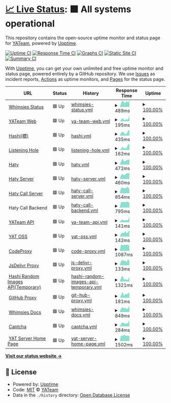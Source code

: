 # [📈 Live Status](https://status.yatserver.com): <!--live status--> **🟩 All systems operational**

This repository contains the open-source uptime monitor and status page for [YATeam](https://www.yateam.cc), powered by [Upptime](https://github.com/upptime/upptime).

[![Uptime CI](https://github.com/YAT-Publish/status/workflows/Uptime%20CI/badge.svg)](https://github.com/YAT-Publish/status/actions?query=workflow%3A%22Uptime+CI%22)
[![Response Time CI](https://github.com/YAT-Publish/status/workflows/Response%20Time%20CI/badge.svg)](https://github.com/YAT-Publish/status/actions?query=workflow%3A%22Response+Time+CI%22)
[![Graphs CI](https://github.com/YAT-Publish/status/workflows/Graphs%20CI/badge.svg)](https://github.com/YAT-Publish/status/actions?query=workflow%3A%22Graphs+CI%22)
[![Static Site CI](https://github.com/YAT-Publish/status/workflows/Static%20Site%20CI/badge.svg)](https://github.com/YAT-Publish/status/actions?query=workflow%3A%22Static+Site+CI%22)
[![Summary CI](https://github.com/YAT-Publish/status/workflows/Summary%20CI/badge.svg)](https://github.com/YAT-Publish/status/actions?query=workflow%3A%22Summary+CI%22)

With [Upptime](https://upptime.js.org), you can get your own unlimited and free uptime monitor and status page, powered entirely by a GitHub repository. We use [Issues](https://github.com/YAT-Publish/status/issues) as incident reports, [Actions](https://github.com/YAT-Publish/status/actions) as uptime monitors, and [Pages](https://status.yatserver.com) for the status page.

<!--start: status pages-->
<!-- This summary is generated by Upptime (https://github.com/upptime/upptime) -->
<!-- Do not edit this manually, your changes will be overwritten -->
<!-- prettier-ignore -->
| URL | Status | History | Response Time | Uptime |
| --- | ------ | ------- | ------------- | ------ |
| <img alt="" src="https://docs.whimsies.org/customize/favicon/main-favicon.png" height="13"> [Whimsies Status](https://status.whimsies.org) | 🟩 Up | [whimsies-status.yml](https://github.com/YAT-Publish/status/commits/HEAD/history/whimsies-status.yml) | <details><summary><img alt="Response time graph" src="./graphs/whimsies-status/response-time-week.png" height="20"> 489ms</summary><br><a href="https://status.yatserver.com/history/whimsies-status"><img alt="Response time 493" src="https://img.shields.io/endpoint?url=https%3A%2F%2Fraw.githubusercontent.com%2FYAT-Publish%2Fstatus%2FHEAD%2Fapi%2Fwhimsies-status%2Fresponse-time.json"></a><br><a href="https://status.yatserver.com/history/whimsies-status"><img alt="24-hour response time 435" src="https://img.shields.io/endpoint?url=https%3A%2F%2Fraw.githubusercontent.com%2FYAT-Publish%2Fstatus%2FHEAD%2Fapi%2Fwhimsies-status%2Fresponse-time-day.json"></a><br><a href="https://status.yatserver.com/history/whimsies-status"><img alt="7-day response time 489" src="https://img.shields.io/endpoint?url=https%3A%2F%2Fraw.githubusercontent.com%2FYAT-Publish%2Fstatus%2FHEAD%2Fapi%2Fwhimsies-status%2Fresponse-time-week.json"></a><br><a href="https://status.yatserver.com/history/whimsies-status"><img alt="30-day response time 456" src="https://img.shields.io/endpoint?url=https%3A%2F%2Fraw.githubusercontent.com%2FYAT-Publish%2Fstatus%2FHEAD%2Fapi%2Fwhimsies-status%2Fresponse-time-month.json"></a><br><a href="https://status.yatserver.com/history/whimsies-status"><img alt="1-year response time 493" src="https://img.shields.io/endpoint?url=https%3A%2F%2Fraw.githubusercontent.com%2FYAT-Publish%2Fstatus%2FHEAD%2Fapi%2Fwhimsies-status%2Fresponse-time-year.json"></a></details> | <details><summary><a href="https://status.yatserver.com/history/whimsies-status">100.00%</a></summary><a href="https://status.yatserver.com/history/whimsies-status"><img alt="All-time uptime 92.99%" src="https://img.shields.io/endpoint?url=https%3A%2F%2Fraw.githubusercontent.com%2FYAT-Publish%2Fstatus%2FHEAD%2Fapi%2Fwhimsies-status%2Fuptime.json"></a><br><a href="https://status.yatserver.com/history/whimsies-status"><img alt="24-hour uptime 100.00%" src="https://img.shields.io/endpoint?url=https%3A%2F%2Fraw.githubusercontent.com%2FYAT-Publish%2Fstatus%2FHEAD%2Fapi%2Fwhimsies-status%2Fuptime-day.json"></a><br><a href="https://status.yatserver.com/history/whimsies-status"><img alt="7-day uptime 100.00%" src="https://img.shields.io/endpoint?url=https%3A%2F%2Fraw.githubusercontent.com%2FYAT-Publish%2Fstatus%2FHEAD%2Fapi%2Fwhimsies-status%2Fuptime-week.json"></a><br><a href="https://status.yatserver.com/history/whimsies-status"><img alt="30-day uptime 100.00%" src="https://img.shields.io/endpoint?url=https%3A%2F%2Fraw.githubusercontent.com%2FYAT-Publish%2Fstatus%2FHEAD%2Fapi%2Fwhimsies-status%2Fuptime-month.json"></a><br><a href="https://status.yatserver.com/history/whimsies-status"><img alt="1-year uptime 92.99%" src="https://img.shields.io/endpoint?url=https%3A%2F%2Fraw.githubusercontent.com%2FYAT-Publish%2Fstatus%2FHEAD%2Fapi%2Fwhimsies-status%2Fuptime-year.json"></a></details>
| <img alt="" src="https://img.yateam.cc/img/2023/10/16/favicon7005329596a0b1b1.png" height="13"> [YATeam Web](https://www.yateam.cc) | 🟩 Up | [ya-team-web.yml](https://github.com/YAT-Publish/status/commits/HEAD/history/ya-team-web.yml) | <details><summary><img alt="Response time graph" src="./graphs/ya-team-web/response-time-week.png" height="20"> 195ms</summary><br><a href="https://status.yatserver.com/history/ya-team-web"><img alt="Response time 5045" src="https://img.shields.io/endpoint?url=https%3A%2F%2Fraw.githubusercontent.com%2FYAT-Publish%2Fstatus%2FHEAD%2Fapi%2Fya-team-web%2Fresponse-time.json"></a><br><a href="https://status.yatserver.com/history/ya-team-web"><img alt="24-hour response time 131" src="https://img.shields.io/endpoint?url=https%3A%2F%2Fraw.githubusercontent.com%2FYAT-Publish%2Fstatus%2FHEAD%2Fapi%2Fya-team-web%2Fresponse-time-day.json"></a><br><a href="https://status.yatserver.com/history/ya-team-web"><img alt="7-day response time 195" src="https://img.shields.io/endpoint?url=https%3A%2F%2Fraw.githubusercontent.com%2FYAT-Publish%2Fstatus%2FHEAD%2Fapi%2Fya-team-web%2Fresponse-time-week.json"></a><br><a href="https://status.yatserver.com/history/ya-team-web"><img alt="30-day response time 197" src="https://img.shields.io/endpoint?url=https%3A%2F%2Fraw.githubusercontent.com%2FYAT-Publish%2Fstatus%2FHEAD%2Fapi%2Fya-team-web%2Fresponse-time-month.json"></a><br><a href="https://status.yatserver.com/history/ya-team-web"><img alt="1-year response time 5034" src="https://img.shields.io/endpoint?url=https%3A%2F%2Fraw.githubusercontent.com%2FYAT-Publish%2Fstatus%2FHEAD%2Fapi%2Fya-team-web%2Fresponse-time-year.json"></a></details> | <details><summary><a href="https://status.yatserver.com/history/ya-team-web">100.00%</a></summary><a href="https://status.yatserver.com/history/ya-team-web"><img alt="All-time uptime 97.65%" src="https://img.shields.io/endpoint?url=https%3A%2F%2Fraw.githubusercontent.com%2FYAT-Publish%2Fstatus%2FHEAD%2Fapi%2Fya-team-web%2Fuptime.json"></a><br><a href="https://status.yatserver.com/history/ya-team-web"><img alt="24-hour uptime 100.00%" src="https://img.shields.io/endpoint?url=https%3A%2F%2Fraw.githubusercontent.com%2FYAT-Publish%2Fstatus%2FHEAD%2Fapi%2Fya-team-web%2Fuptime-day.json"></a><br><a href="https://status.yatserver.com/history/ya-team-web"><img alt="7-day uptime 100.00%" src="https://img.shields.io/endpoint?url=https%3A%2F%2Fraw.githubusercontent.com%2FYAT-Publish%2Fstatus%2FHEAD%2Fapi%2Fya-team-web%2Fuptime-week.json"></a><br><a href="https://status.yatserver.com/history/ya-team-web"><img alt="30-day uptime 100.00%" src="https://img.shields.io/endpoint?url=https%3A%2F%2Fraw.githubusercontent.com%2FYAT-Publish%2Fstatus%2FHEAD%2Fapi%2Fya-team-web%2Fuptime-month.json"></a><br><a href="https://status.yatserver.com/history/ya-team-web"><img alt="1-year uptime 99.47%" src="https://img.shields.io/endpoint?url=https%3A%2F%2Fraw.githubusercontent.com%2FYAT-Publish%2Fstatus%2FHEAD%2Fapi%2Fya-team-web%2Fuptime-year.json"></a></details>
| <img alt="" src="https://img.yateam.cc/img/2023/10/11/hashid59ff7816f045287ad29011a2a630e77.png" height="13"> [Hashi(橋)](https://hi.hashi.icu) | 🟩 Up | [hashi.yml](https://github.com/YAT-Publish/status/commits/HEAD/history/hashi.yml) | <details><summary><img alt="Response time graph" src="./graphs/hashi/response-time-week.png" height="20"> 435ms</summary><br><a href="https://status.yatserver.com/history/hashi"><img alt="Response time 341" src="https://img.shields.io/endpoint?url=https%3A%2F%2Fraw.githubusercontent.com%2FYAT-Publish%2Fstatus%2FHEAD%2Fapi%2Fhashi%2Fresponse-time.json"></a><br><a href="https://status.yatserver.com/history/hashi"><img alt="24-hour response time 449" src="https://img.shields.io/endpoint?url=https%3A%2F%2Fraw.githubusercontent.com%2FYAT-Publish%2Fstatus%2FHEAD%2Fapi%2Fhashi%2Fresponse-time-day.json"></a><br><a href="https://status.yatserver.com/history/hashi"><img alt="7-day response time 435" src="https://img.shields.io/endpoint?url=https%3A%2F%2Fraw.githubusercontent.com%2FYAT-Publish%2Fstatus%2FHEAD%2Fapi%2Fhashi%2Fresponse-time-week.json"></a><br><a href="https://status.yatserver.com/history/hashi"><img alt="30-day response time 347" src="https://img.shields.io/endpoint?url=https%3A%2F%2Fraw.githubusercontent.com%2FYAT-Publish%2Fstatus%2FHEAD%2Fapi%2Fhashi%2Fresponse-time-month.json"></a><br><a href="https://status.yatserver.com/history/hashi"><img alt="1-year response time 366" src="https://img.shields.io/endpoint?url=https%3A%2F%2Fraw.githubusercontent.com%2FYAT-Publish%2Fstatus%2FHEAD%2Fapi%2Fhashi%2Fresponse-time-year.json"></a></details> | <details><summary><a href="https://status.yatserver.com/history/hashi">100.00%</a></summary><a href="https://status.yatserver.com/history/hashi"><img alt="All-time uptime 99.54%" src="https://img.shields.io/endpoint?url=https%3A%2F%2Fraw.githubusercontent.com%2FYAT-Publish%2Fstatus%2FHEAD%2Fapi%2Fhashi%2Fuptime.json"></a><br><a href="https://status.yatserver.com/history/hashi"><img alt="24-hour uptime 100.00%" src="https://img.shields.io/endpoint?url=https%3A%2F%2Fraw.githubusercontent.com%2FYAT-Publish%2Fstatus%2FHEAD%2Fapi%2Fhashi%2Fuptime-day.json"></a><br><a href="https://status.yatserver.com/history/hashi"><img alt="7-day uptime 100.00%" src="https://img.shields.io/endpoint?url=https%3A%2F%2Fraw.githubusercontent.com%2FYAT-Publish%2Fstatus%2FHEAD%2Fapi%2Fhashi%2Fuptime-week.json"></a><br><a href="https://status.yatserver.com/history/hashi"><img alt="30-day uptime 100.00%" src="https://img.shields.io/endpoint?url=https%3A%2F%2Fraw.githubusercontent.com%2FYAT-Publish%2Fstatus%2FHEAD%2Fapi%2Fhashi%2Fuptime-month.json"></a><br><a href="https://status.yatserver.com/history/hashi"><img alt="1-year uptime 99.91%" src="https://img.shields.io/endpoint?url=https%3A%2F%2Fraw.githubusercontent.com%2FYAT-Publish%2Fstatus%2FHEAD%2Fapi%2Fhashi%2Fuptime-year.json"></a></details>
| <img alt="" src="https://img.yateam.cc/img/2023/10/11/hashid59ff7816f045287ad29011a2a630e77.png" height="13"> [Listening Hole](https://hole.hashi.icu) | 🟩 Up | [listening-hole.yml](https://github.com/YAT-Publish/status/commits/HEAD/history/listening-hole.yml) | <details><summary><img alt="Response time graph" src="./graphs/listening-hole/response-time-week.png" height="20"> 162ms</summary><br><a href="https://status.yatserver.com/history/listening-hole"><img alt="Response time 275" src="https://img.shields.io/endpoint?url=https%3A%2F%2Fraw.githubusercontent.com%2FYAT-Publish%2Fstatus%2FHEAD%2Fapi%2Flistening-hole%2Fresponse-time.json"></a><br><a href="https://status.yatserver.com/history/listening-hole"><img alt="24-hour response time 91" src="https://img.shields.io/endpoint?url=https%3A%2F%2Fraw.githubusercontent.com%2FYAT-Publish%2Fstatus%2FHEAD%2Fapi%2Flistening-hole%2Fresponse-time-day.json"></a><br><a href="https://status.yatserver.com/history/listening-hole"><img alt="7-day response time 162" src="https://img.shields.io/endpoint?url=https%3A%2F%2Fraw.githubusercontent.com%2FYAT-Publish%2Fstatus%2FHEAD%2Fapi%2Flistening-hole%2Fresponse-time-week.json"></a><br><a href="https://status.yatserver.com/history/listening-hole"><img alt="30-day response time 188" src="https://img.shields.io/endpoint?url=https%3A%2F%2Fraw.githubusercontent.com%2FYAT-Publish%2Fstatus%2FHEAD%2Fapi%2Flistening-hole%2Fresponse-time-month.json"></a><br><a href="https://status.yatserver.com/history/listening-hole"><img alt="1-year response time 292" src="https://img.shields.io/endpoint?url=https%3A%2F%2Fraw.githubusercontent.com%2FYAT-Publish%2Fstatus%2FHEAD%2Fapi%2Flistening-hole%2Fresponse-time-year.json"></a></details> | <details><summary><a href="https://status.yatserver.com/history/listening-hole">100.00%</a></summary><a href="https://status.yatserver.com/history/listening-hole"><img alt="All-time uptime 96.64%" src="https://img.shields.io/endpoint?url=https%3A%2F%2Fraw.githubusercontent.com%2FYAT-Publish%2Fstatus%2FHEAD%2Fapi%2Flistening-hole%2Fuptime.json"></a><br><a href="https://status.yatserver.com/history/listening-hole"><img alt="24-hour uptime 100.00%" src="https://img.shields.io/endpoint?url=https%3A%2F%2Fraw.githubusercontent.com%2FYAT-Publish%2Fstatus%2FHEAD%2Fapi%2Flistening-hole%2Fuptime-day.json"></a><br><a href="https://status.yatserver.com/history/listening-hole"><img alt="7-day uptime 100.00%" src="https://img.shields.io/endpoint?url=https%3A%2F%2Fraw.githubusercontent.com%2FYAT-Publish%2Fstatus%2FHEAD%2Fapi%2Flistening-hole%2Fuptime-week.json"></a><br><a href="https://status.yatserver.com/history/listening-hole"><img alt="30-day uptime 100.00%" src="https://img.shields.io/endpoint?url=https%3A%2F%2Fraw.githubusercontent.com%2FYAT-Publish%2Fstatus%2FHEAD%2Fapi%2Flistening-hole%2Fuptime-month.json"></a><br><a href="https://status.yatserver.com/history/listening-hole"><img alt="1-year uptime 97.64%" src="https://img.shields.io/endpoint?url=https%3A%2F%2Fraw.githubusercontent.com%2FYAT-Publish%2Fstatus%2FHEAD%2Fapi%2Flistening-hole%2Fuptime-year.json"></a></details>
| <img alt="" src="https://img.yateam.cc/img/2023/10/11/hashid59ff7816f045287ad29011a2a630e77.png" height="13"> [Haty](https://chat.hashi.sbs) | 🟩 Up | [haty.yml](https://github.com/YAT-Publish/status/commits/HEAD/history/haty.yml) | <details><summary><img alt="Response time graph" src="./graphs/haty/response-time-week.png" height="20"> 472ms</summary><br><a href="https://status.yatserver.com/history/haty"><img alt="Response time 763" src="https://img.shields.io/endpoint?url=https%3A%2F%2Fraw.githubusercontent.com%2FYAT-Publish%2Fstatus%2FHEAD%2Fapi%2Fhaty%2Fresponse-time.json"></a><br><a href="https://status.yatserver.com/history/haty"><img alt="24-hour response time 362" src="https://img.shields.io/endpoint?url=https%3A%2F%2Fraw.githubusercontent.com%2FYAT-Publish%2Fstatus%2FHEAD%2Fapi%2Fhaty%2Fresponse-time-day.json"></a><br><a href="https://status.yatserver.com/history/haty"><img alt="7-day response time 472" src="https://img.shields.io/endpoint?url=https%3A%2F%2Fraw.githubusercontent.com%2FYAT-Publish%2Fstatus%2FHEAD%2Fapi%2Fhaty%2Fresponse-time-week.json"></a><br><a href="https://status.yatserver.com/history/haty"><img alt="30-day response time 502" src="https://img.shields.io/endpoint?url=https%3A%2F%2Fraw.githubusercontent.com%2FYAT-Publish%2Fstatus%2FHEAD%2Fapi%2Fhaty%2Fresponse-time-month.json"></a><br><a href="https://status.yatserver.com/history/haty"><img alt="1-year response time 760" src="https://img.shields.io/endpoint?url=https%3A%2F%2Fraw.githubusercontent.com%2FYAT-Publish%2Fstatus%2FHEAD%2Fapi%2Fhaty%2Fresponse-time-year.json"></a></details> | <details><summary><a href="https://status.yatserver.com/history/haty">100.00%</a></summary><a href="https://status.yatserver.com/history/haty"><img alt="All-time uptime 96.57%" src="https://img.shields.io/endpoint?url=https%3A%2F%2Fraw.githubusercontent.com%2FYAT-Publish%2Fstatus%2FHEAD%2Fapi%2Fhaty%2Fuptime.json"></a><br><a href="https://status.yatserver.com/history/haty"><img alt="24-hour uptime 100.00%" src="https://img.shields.io/endpoint?url=https%3A%2F%2Fraw.githubusercontent.com%2FYAT-Publish%2Fstatus%2FHEAD%2Fapi%2Fhaty%2Fuptime-day.json"></a><br><a href="https://status.yatserver.com/history/haty"><img alt="7-day uptime 100.00%" src="https://img.shields.io/endpoint?url=https%3A%2F%2Fraw.githubusercontent.com%2FYAT-Publish%2Fstatus%2FHEAD%2Fapi%2Fhaty%2Fuptime-week.json"></a><br><a href="https://status.yatserver.com/history/haty"><img alt="30-day uptime 100.00%" src="https://img.shields.io/endpoint?url=https%3A%2F%2Fraw.githubusercontent.com%2FYAT-Publish%2Fstatus%2FHEAD%2Fapi%2Fhaty%2Fuptime-month.json"></a><br><a href="https://status.yatserver.com/history/haty"><img alt="1-year uptime 98.52%" src="https://img.shields.io/endpoint?url=https%3A%2F%2Fraw.githubusercontent.com%2FYAT-Publish%2Fstatus%2FHEAD%2Fapi%2Fhaty%2Fuptime-year.json"></a></details>
| <img alt="" src="https://img.yateam.cc/img/2023/10/11/hashid59ff7816f045287ad29011a2a630e77.png" height="13"> [Haty Server](https://hashi.sbs/_matrix/consent) | 🟩 Up | [haty-server.yml](https://github.com/YAT-Publish/status/commits/HEAD/history/haty-server.yml) | <details><summary><img alt="Response time graph" src="./graphs/haty-server/response-time-week.png" height="20"> 460ms</summary><br><a href="https://status.yatserver.com/history/haty-server"><img alt="Response time 1127" src="https://img.shields.io/endpoint?url=https%3A%2F%2Fraw.githubusercontent.com%2FYAT-Publish%2Fstatus%2FHEAD%2Fapi%2Fhaty-server%2Fresponse-time.json"></a><br><a href="https://status.yatserver.com/history/haty-server"><img alt="24-hour response time 384" src="https://img.shields.io/endpoint?url=https%3A%2F%2Fraw.githubusercontent.com%2FYAT-Publish%2Fstatus%2FHEAD%2Fapi%2Fhaty-server%2Fresponse-time-day.json"></a><br><a href="https://status.yatserver.com/history/haty-server"><img alt="7-day response time 460" src="https://img.shields.io/endpoint?url=https%3A%2F%2Fraw.githubusercontent.com%2FYAT-Publish%2Fstatus%2FHEAD%2Fapi%2Fhaty-server%2Fresponse-time-week.json"></a><br><a href="https://status.yatserver.com/history/haty-server"><img alt="30-day response time 502" src="https://img.shields.io/endpoint?url=https%3A%2F%2Fraw.githubusercontent.com%2FYAT-Publish%2Fstatus%2FHEAD%2Fapi%2Fhaty-server%2Fresponse-time-month.json"></a><br><a href="https://status.yatserver.com/history/haty-server"><img alt="1-year response time 1285" src="https://img.shields.io/endpoint?url=https%3A%2F%2Fraw.githubusercontent.com%2FYAT-Publish%2Fstatus%2FHEAD%2Fapi%2Fhaty-server%2Fresponse-time-year.json"></a></details> | <details><summary><a href="https://status.yatserver.com/history/haty-server">100.00%</a></summary><a href="https://status.yatserver.com/history/haty-server"><img alt="All-time uptime 99.03%" src="https://img.shields.io/endpoint?url=https%3A%2F%2Fraw.githubusercontent.com%2FYAT-Publish%2Fstatus%2FHEAD%2Fapi%2Fhaty-server%2Fuptime.json"></a><br><a href="https://status.yatserver.com/history/haty-server"><img alt="24-hour uptime 100.00%" src="https://img.shields.io/endpoint?url=https%3A%2F%2Fraw.githubusercontent.com%2FYAT-Publish%2Fstatus%2FHEAD%2Fapi%2Fhaty-server%2Fuptime-day.json"></a><br><a href="https://status.yatserver.com/history/haty-server"><img alt="7-day uptime 100.00%" src="https://img.shields.io/endpoint?url=https%3A%2F%2Fraw.githubusercontent.com%2FYAT-Publish%2Fstatus%2FHEAD%2Fapi%2Fhaty-server%2Fuptime-week.json"></a><br><a href="https://status.yatserver.com/history/haty-server"><img alt="30-day uptime 99.56%" src="https://img.shields.io/endpoint?url=https%3A%2F%2Fraw.githubusercontent.com%2FYAT-Publish%2Fstatus%2FHEAD%2Fapi%2Fhaty-server%2Fuptime-month.json"></a><br><a href="https://status.yatserver.com/history/haty-server"><img alt="1-year uptime 98.99%" src="https://img.shields.io/endpoint?url=https%3A%2F%2Fraw.githubusercontent.com%2FYAT-Publish%2Fstatus%2FHEAD%2Fapi%2Fhaty-server%2Fuptime-year.json"></a></details>
| <img alt="" src="https://img.yateam.cc/img/2023/10/11/hashid59ff7816f045287ad29011a2a630e77.png" height="13"> [Haty Call Server](https://cs.hashi.sbs) | 🟩 Up | [haty-call-server.yml](https://github.com/YAT-Publish/status/commits/HEAD/history/haty-call-server.yml) | <details><summary><img alt="Response time graph" src="./graphs/haty-call-server/response-time-week.png" height="20"> 854ms</summary><br><a href="https://status.yatserver.com/history/haty-call-server"><img alt="Response time 1026" src="https://img.shields.io/endpoint?url=https%3A%2F%2Fraw.githubusercontent.com%2FYAT-Publish%2Fstatus%2FHEAD%2Fapi%2Fhaty-call-server%2Fresponse-time.json"></a><br><a href="https://status.yatserver.com/history/haty-call-server"><img alt="24-hour response time 1052" src="https://img.shields.io/endpoint?url=https%3A%2F%2Fraw.githubusercontent.com%2FYAT-Publish%2Fstatus%2FHEAD%2Fapi%2Fhaty-call-server%2Fresponse-time-day.json"></a><br><a href="https://status.yatserver.com/history/haty-call-server"><img alt="7-day response time 854" src="https://img.shields.io/endpoint?url=https%3A%2F%2Fraw.githubusercontent.com%2FYAT-Publish%2Fstatus%2FHEAD%2Fapi%2Fhaty-call-server%2Fresponse-time-week.json"></a><br><a href="https://status.yatserver.com/history/haty-call-server"><img alt="30-day response time 842" src="https://img.shields.io/endpoint?url=https%3A%2F%2Fraw.githubusercontent.com%2FYAT-Publish%2Fstatus%2FHEAD%2Fapi%2Fhaty-call-server%2Fresponse-time-month.json"></a><br><a href="https://status.yatserver.com/history/haty-call-server"><img alt="1-year response time 1025" src="https://img.shields.io/endpoint?url=https%3A%2F%2Fraw.githubusercontent.com%2FYAT-Publish%2Fstatus%2FHEAD%2Fapi%2Fhaty-call-server%2Fresponse-time-year.json"></a></details> | <details><summary><a href="https://status.yatserver.com/history/haty-call-server">100.00%</a></summary><a href="https://status.yatserver.com/history/haty-call-server"><img alt="All-time uptime 99.87%" src="https://img.shields.io/endpoint?url=https%3A%2F%2Fraw.githubusercontent.com%2FYAT-Publish%2Fstatus%2FHEAD%2Fapi%2Fhaty-call-server%2Fuptime.json"></a><br><a href="https://status.yatserver.com/history/haty-call-server"><img alt="24-hour uptime 100.00%" src="https://img.shields.io/endpoint?url=https%3A%2F%2Fraw.githubusercontent.com%2FYAT-Publish%2Fstatus%2FHEAD%2Fapi%2Fhaty-call-server%2Fuptime-day.json"></a><br><a href="https://status.yatserver.com/history/haty-call-server"><img alt="7-day uptime 100.00%" src="https://img.shields.io/endpoint?url=https%3A%2F%2Fraw.githubusercontent.com%2FYAT-Publish%2Fstatus%2FHEAD%2Fapi%2Fhaty-call-server%2Fuptime-week.json"></a><br><a href="https://status.yatserver.com/history/haty-call-server"><img alt="30-day uptime 100.00%" src="https://img.shields.io/endpoint?url=https%3A%2F%2Fraw.githubusercontent.com%2FYAT-Publish%2Fstatus%2FHEAD%2Fapi%2Fhaty-call-server%2Fuptime-month.json"></a><br><a href="https://status.yatserver.com/history/haty-call-server"><img alt="1-year uptime 99.87%" src="https://img.shields.io/endpoint?url=https%3A%2F%2Fraw.githubusercontent.com%2FYAT-Publish%2Fstatus%2FHEAD%2Fapi%2Fhaty-call-server%2Fuptime-year.json"></a></details>
| <img alt="" src="https://img.yateam.cc/img/2023/10/11/hashid59ff7816f045287ad29011a2a630e77.png" height="13"> Haty Call Backend | 🟩 Up | [haty-call-backend.yml](https://github.com/YAT-Publish/status/commits/HEAD/history/haty-call-backend.yml) | <details><summary><img alt="Response time graph" src="./graphs/haty-call-backend/response-time-week.png" height="20"> 795ms</summary><br><a href="https://status.yatserver.com/history/haty-call-backend"><img alt="Response time 1017" src="https://img.shields.io/endpoint?url=https%3A%2F%2Fraw.githubusercontent.com%2FYAT-Publish%2Fstatus%2FHEAD%2Fapi%2Fhaty-call-backend%2Fresponse-time.json"></a><br><a href="https://status.yatserver.com/history/haty-call-backend"><img alt="24-hour response time 1010" src="https://img.shields.io/endpoint?url=https%3A%2F%2Fraw.githubusercontent.com%2FYAT-Publish%2Fstatus%2FHEAD%2Fapi%2Fhaty-call-backend%2Fresponse-time-day.json"></a><br><a href="https://status.yatserver.com/history/haty-call-backend"><img alt="7-day response time 795" src="https://img.shields.io/endpoint?url=https%3A%2F%2Fraw.githubusercontent.com%2FYAT-Publish%2Fstatus%2FHEAD%2Fapi%2Fhaty-call-backend%2Fresponse-time-week.json"></a><br><a href="https://status.yatserver.com/history/haty-call-backend"><img alt="30-day response time 796" src="https://img.shields.io/endpoint?url=https%3A%2F%2Fraw.githubusercontent.com%2FYAT-Publish%2Fstatus%2FHEAD%2Fapi%2Fhaty-call-backend%2Fresponse-time-month.json"></a><br><a href="https://status.yatserver.com/history/haty-call-backend"><img alt="1-year response time 1016" src="https://img.shields.io/endpoint?url=https%3A%2F%2Fraw.githubusercontent.com%2FYAT-Publish%2Fstatus%2FHEAD%2Fapi%2Fhaty-call-backend%2Fresponse-time-year.json"></a></details> | <details><summary><a href="https://status.yatserver.com/history/haty-call-backend">100.00%</a></summary><a href="https://status.yatserver.com/history/haty-call-backend"><img alt="All-time uptime 99.87%" src="https://img.shields.io/endpoint?url=https%3A%2F%2Fraw.githubusercontent.com%2FYAT-Publish%2Fstatus%2FHEAD%2Fapi%2Fhaty-call-backend%2Fuptime.json"></a><br><a href="https://status.yatserver.com/history/haty-call-backend"><img alt="24-hour uptime 100.00%" src="https://img.shields.io/endpoint?url=https%3A%2F%2Fraw.githubusercontent.com%2FYAT-Publish%2Fstatus%2FHEAD%2Fapi%2Fhaty-call-backend%2Fuptime-day.json"></a><br><a href="https://status.yatserver.com/history/haty-call-backend"><img alt="7-day uptime 100.00%" src="https://img.shields.io/endpoint?url=https%3A%2F%2Fraw.githubusercontent.com%2FYAT-Publish%2Fstatus%2FHEAD%2Fapi%2Fhaty-call-backend%2Fuptime-week.json"></a><br><a href="https://status.yatserver.com/history/haty-call-backend"><img alt="30-day uptime 100.00%" src="https://img.shields.io/endpoint?url=https%3A%2F%2Fraw.githubusercontent.com%2FYAT-Publish%2Fstatus%2FHEAD%2Fapi%2Fhaty-call-backend%2Fuptime-month.json"></a><br><a href="https://status.yatserver.com/history/haty-call-backend"><img alt="1-year uptime 99.87%" src="https://img.shields.io/endpoint?url=https%3A%2F%2Fraw.githubusercontent.com%2FYAT-Publish%2Fstatus%2FHEAD%2Fapi%2Fhaty-call-backend%2Fuptime-year.json"></a></details>
| <img alt="" src="https://img.yateam.cc/img/2023/10/16/favicon7005329596a0b1b1.png" height="13"> [YATeam API](https://api.yateam.cc) | 🟩 Up | [ya-team-api.yml](https://github.com/YAT-Publish/status/commits/HEAD/history/ya-team-api.yml) | <details><summary><img alt="Response time graph" src="./graphs/ya-team-api/response-time-week.png" height="20"> 141ms</summary><br><a href="https://status.yatserver.com/history/ya-team-api"><img alt="Response time 497" src="https://img.shields.io/endpoint?url=https%3A%2F%2Fraw.githubusercontent.com%2FYAT-Publish%2Fstatus%2FHEAD%2Fapi%2Fya-team-api%2Fresponse-time.json"></a><br><a href="https://status.yatserver.com/history/ya-team-api"><img alt="24-hour response time 101" src="https://img.shields.io/endpoint?url=https%3A%2F%2Fraw.githubusercontent.com%2FYAT-Publish%2Fstatus%2FHEAD%2Fapi%2Fya-team-api%2Fresponse-time-day.json"></a><br><a href="https://status.yatserver.com/history/ya-team-api"><img alt="7-day response time 141" src="https://img.shields.io/endpoint?url=https%3A%2F%2Fraw.githubusercontent.com%2FYAT-Publish%2Fstatus%2FHEAD%2Fapi%2Fya-team-api%2Fresponse-time-week.json"></a><br><a href="https://status.yatserver.com/history/ya-team-api"><img alt="30-day response time 146" src="https://img.shields.io/endpoint?url=https%3A%2F%2Fraw.githubusercontent.com%2FYAT-Publish%2Fstatus%2FHEAD%2Fapi%2Fya-team-api%2Fresponse-time-month.json"></a><br><a href="https://status.yatserver.com/history/ya-team-api"><img alt="1-year response time 505" src="https://img.shields.io/endpoint?url=https%3A%2F%2Fraw.githubusercontent.com%2FYAT-Publish%2Fstatus%2FHEAD%2Fapi%2Fya-team-api%2Fresponse-time-year.json"></a></details> | <details><summary><a href="https://status.yatserver.com/history/ya-team-api">100.00%</a></summary><a href="https://status.yatserver.com/history/ya-team-api"><img alt="All-time uptime 98.23%" src="https://img.shields.io/endpoint?url=https%3A%2F%2Fraw.githubusercontent.com%2FYAT-Publish%2Fstatus%2FHEAD%2Fapi%2Fya-team-api%2Fuptime.json"></a><br><a href="https://status.yatserver.com/history/ya-team-api"><img alt="24-hour uptime 100.00%" src="https://img.shields.io/endpoint?url=https%3A%2F%2Fraw.githubusercontent.com%2FYAT-Publish%2Fstatus%2FHEAD%2Fapi%2Fya-team-api%2Fuptime-day.json"></a><br><a href="https://status.yatserver.com/history/ya-team-api"><img alt="7-day uptime 100.00%" src="https://img.shields.io/endpoint?url=https%3A%2F%2Fraw.githubusercontent.com%2FYAT-Publish%2Fstatus%2FHEAD%2Fapi%2Fya-team-api%2Fuptime-week.json"></a><br><a href="https://status.yatserver.com/history/ya-team-api"><img alt="30-day uptime 100.00%" src="https://img.shields.io/endpoint?url=https%3A%2F%2Fraw.githubusercontent.com%2FYAT-Publish%2Fstatus%2FHEAD%2Fapi%2Fya-team-api%2Fuptime-month.json"></a><br><a href="https://status.yatserver.com/history/ya-team-api"><img alt="1-year uptime 99.87%" src="https://img.shields.io/endpoint?url=https%3A%2F%2Fraw.githubusercontent.com%2FYAT-Publish%2Fstatus%2FHEAD%2Fapi%2Fya-team-api%2Fuptime-year.json"></a></details>
| <img alt="" src="https://img.yateam.cc/img/2023/10/16/favicon7005329596a0b1b1.png" height="13"> [YAT OSS](https://files.yatserver.com/hashi-next/hashi/25e94b33-e005-400a-919e-73202ab40b0d.webp) | 🟩 Up | [yat-oss.yml](https://github.com/YAT-Publish/status/commits/HEAD/history/yat-oss.yml) | <details><summary><img alt="Response time graph" src="./graphs/yat-oss/response-time-week.png" height="20"> 142ms</summary><br><a href="https://status.yatserver.com/history/yat-oss"><img alt="Response time 364" src="https://img.shields.io/endpoint?url=https%3A%2F%2Fraw.githubusercontent.com%2FYAT-Publish%2Fstatus%2FHEAD%2Fapi%2Fyat-oss%2Fresponse-time.json"></a><br><a href="https://status.yatserver.com/history/yat-oss"><img alt="24-hour response time 166" src="https://img.shields.io/endpoint?url=https%3A%2F%2Fraw.githubusercontent.com%2FYAT-Publish%2Fstatus%2FHEAD%2Fapi%2Fyat-oss%2Fresponse-time-day.json"></a><br><a href="https://status.yatserver.com/history/yat-oss"><img alt="7-day response time 142" src="https://img.shields.io/endpoint?url=https%3A%2F%2Fraw.githubusercontent.com%2FYAT-Publish%2Fstatus%2FHEAD%2Fapi%2Fyat-oss%2Fresponse-time-week.json"></a><br><a href="https://status.yatserver.com/history/yat-oss"><img alt="30-day response time 154" src="https://img.shields.io/endpoint?url=https%3A%2F%2Fraw.githubusercontent.com%2FYAT-Publish%2Fstatus%2FHEAD%2Fapi%2Fyat-oss%2Fresponse-time-month.json"></a><br><a href="https://status.yatserver.com/history/yat-oss"><img alt="1-year response time 348" src="https://img.shields.io/endpoint?url=https%3A%2F%2Fraw.githubusercontent.com%2FYAT-Publish%2Fstatus%2FHEAD%2Fapi%2Fyat-oss%2Fresponse-time-year.json"></a></details> | <details><summary><a href="https://status.yatserver.com/history/yat-oss">100.00%</a></summary><a href="https://status.yatserver.com/history/yat-oss"><img alt="All-time uptime 99.95%" src="https://img.shields.io/endpoint?url=https%3A%2F%2Fraw.githubusercontent.com%2FYAT-Publish%2Fstatus%2FHEAD%2Fapi%2Fyat-oss%2Fuptime.json"></a><br><a href="https://status.yatserver.com/history/yat-oss"><img alt="24-hour uptime 100.00%" src="https://img.shields.io/endpoint?url=https%3A%2F%2Fraw.githubusercontent.com%2FYAT-Publish%2Fstatus%2FHEAD%2Fapi%2Fyat-oss%2Fuptime-day.json"></a><br><a href="https://status.yatserver.com/history/yat-oss"><img alt="7-day uptime 100.00%" src="https://img.shields.io/endpoint?url=https%3A%2F%2Fraw.githubusercontent.com%2FYAT-Publish%2Fstatus%2FHEAD%2Fapi%2Fyat-oss%2Fuptime-week.json"></a><br><a href="https://status.yatserver.com/history/yat-oss"><img alt="30-day uptime 100.00%" src="https://img.shields.io/endpoint?url=https%3A%2F%2Fraw.githubusercontent.com%2FYAT-Publish%2Fstatus%2FHEAD%2Fapi%2Fyat-oss%2Fuptime-month.json"></a><br><a href="https://status.yatserver.com/history/yat-oss"><img alt="1-year uptime 99.91%" src="https://img.shields.io/endpoint?url=https%3A%2F%2Fraw.githubusercontent.com%2FYAT-Publish%2Fstatus%2FHEAD%2Fapi%2Fyat-oss%2Fuptime-year.json"></a></details>
| <img alt="" src="https://img.yateam.cc/img/2023/10/16/favicon7005329596a0b1b1.png" height="13"> [CodeProxy](https://codeproxy.net) | 🟩 Up | [code-proxy.yml](https://github.com/YAT-Publish/status/commits/HEAD/history/code-proxy.yml) | <details><summary><img alt="Response time graph" src="./graphs/code-proxy/response-time-week.png" height="20"> 1087ms</summary><br><a href="https://status.yatserver.com/history/code-proxy"><img alt="Response time 1303" src="https://img.shields.io/endpoint?url=https%3A%2F%2Fraw.githubusercontent.com%2FYAT-Publish%2Fstatus%2FHEAD%2Fapi%2Fcode-proxy%2Fresponse-time.json"></a><br><a href="https://status.yatserver.com/history/code-proxy"><img alt="24-hour response time 1187" src="https://img.shields.io/endpoint?url=https%3A%2F%2Fraw.githubusercontent.com%2FYAT-Publish%2Fstatus%2FHEAD%2Fapi%2Fcode-proxy%2Fresponse-time-day.json"></a><br><a href="https://status.yatserver.com/history/code-proxy"><img alt="7-day response time 1087" src="https://img.shields.io/endpoint?url=https%3A%2F%2Fraw.githubusercontent.com%2FYAT-Publish%2Fstatus%2FHEAD%2Fapi%2Fcode-proxy%2Fresponse-time-week.json"></a><br><a href="https://status.yatserver.com/history/code-proxy"><img alt="30-day response time 1780" src="https://img.shields.io/endpoint?url=https%3A%2F%2Fraw.githubusercontent.com%2FYAT-Publish%2Fstatus%2FHEAD%2Fapi%2Fcode-proxy%2Fresponse-time-month.json"></a><br><a href="https://status.yatserver.com/history/code-proxy"><img alt="1-year response time 1190" src="https://img.shields.io/endpoint?url=https%3A%2F%2Fraw.githubusercontent.com%2FYAT-Publish%2Fstatus%2FHEAD%2Fapi%2Fcode-proxy%2Fresponse-time-year.json"></a></details> | <details><summary><a href="https://status.yatserver.com/history/code-proxy">100.00%</a></summary><a href="https://status.yatserver.com/history/code-proxy"><img alt="All-time uptime 99.03%" src="https://img.shields.io/endpoint?url=https%3A%2F%2Fraw.githubusercontent.com%2FYAT-Publish%2Fstatus%2FHEAD%2Fapi%2Fcode-proxy%2Fuptime.json"></a><br><a href="https://status.yatserver.com/history/code-proxy"><img alt="24-hour uptime 100.00%" src="https://img.shields.io/endpoint?url=https%3A%2F%2Fraw.githubusercontent.com%2FYAT-Publish%2Fstatus%2FHEAD%2Fapi%2Fcode-proxy%2Fuptime-day.json"></a><br><a href="https://status.yatserver.com/history/code-proxy"><img alt="7-day uptime 100.00%" src="https://img.shields.io/endpoint?url=https%3A%2F%2Fraw.githubusercontent.com%2FYAT-Publish%2Fstatus%2FHEAD%2Fapi%2Fcode-proxy%2Fuptime-week.json"></a><br><a href="https://status.yatserver.com/history/code-proxy"><img alt="30-day uptime 99.95%" src="https://img.shields.io/endpoint?url=https%3A%2F%2Fraw.githubusercontent.com%2FYAT-Publish%2Fstatus%2FHEAD%2Fapi%2Fcode-proxy%2Fuptime-month.json"></a><br><a href="https://status.yatserver.com/history/code-proxy"><img alt="1-year uptime 99.98%" src="https://img.shields.io/endpoint?url=https%3A%2F%2Fraw.githubusercontent.com%2FYAT-Publish%2Fstatus%2FHEAD%2Fapi%2Fcode-proxy%2Fuptime-year.json"></a></details>
| <img alt="" src="https://www.jsdelivr.com/icon_256x256.png" height="13"> [JsDelivr Proxy](https://jsd.yatserver.com/gh/YAT-Publish/status@master/replace.js) | 🟩 Up | [js-delivr-proxy.yml](https://github.com/YAT-Publish/status/commits/HEAD/history/js-delivr-proxy.yml) | <details><summary><img alt="Response time graph" src="./graphs/js-delivr-proxy/response-time-week.png" height="20"> 133ms</summary><br><a href="https://status.yatserver.com/history/js-delivr-proxy"><img alt="Response time 377" src="https://img.shields.io/endpoint?url=https%3A%2F%2Fraw.githubusercontent.com%2FYAT-Publish%2Fstatus%2FHEAD%2Fapi%2Fjs-delivr-proxy%2Fresponse-time.json"></a><br><a href="https://status.yatserver.com/history/js-delivr-proxy"><img alt="24-hour response time 104" src="https://img.shields.io/endpoint?url=https%3A%2F%2Fraw.githubusercontent.com%2FYAT-Publish%2Fstatus%2FHEAD%2Fapi%2Fjs-delivr-proxy%2Fresponse-time-day.json"></a><br><a href="https://status.yatserver.com/history/js-delivr-proxy"><img alt="7-day response time 133" src="https://img.shields.io/endpoint?url=https%3A%2F%2Fraw.githubusercontent.com%2FYAT-Publish%2Fstatus%2FHEAD%2Fapi%2Fjs-delivr-proxy%2Fresponse-time-week.json"></a><br><a href="https://status.yatserver.com/history/js-delivr-proxy"><img alt="30-day response time 143" src="https://img.shields.io/endpoint?url=https%3A%2F%2Fraw.githubusercontent.com%2FYAT-Publish%2Fstatus%2FHEAD%2Fapi%2Fjs-delivr-proxy%2Fresponse-time-month.json"></a><br><a href="https://status.yatserver.com/history/js-delivr-proxy"><img alt="1-year response time 317" src="https://img.shields.io/endpoint?url=https%3A%2F%2Fraw.githubusercontent.com%2FYAT-Publish%2Fstatus%2FHEAD%2Fapi%2Fjs-delivr-proxy%2Fresponse-time-year.json"></a></details> | <details><summary><a href="https://status.yatserver.com/history/js-delivr-proxy">100.00%</a></summary><a href="https://status.yatserver.com/history/js-delivr-proxy"><img alt="All-time uptime 99.71%" src="https://img.shields.io/endpoint?url=https%3A%2F%2Fraw.githubusercontent.com%2FYAT-Publish%2Fstatus%2FHEAD%2Fapi%2Fjs-delivr-proxy%2Fuptime.json"></a><br><a href="https://status.yatserver.com/history/js-delivr-proxy"><img alt="24-hour uptime 100.00%" src="https://img.shields.io/endpoint?url=https%3A%2F%2Fraw.githubusercontent.com%2FYAT-Publish%2Fstatus%2FHEAD%2Fapi%2Fjs-delivr-proxy%2Fuptime-day.json"></a><br><a href="https://status.yatserver.com/history/js-delivr-proxy"><img alt="7-day uptime 100.00%" src="https://img.shields.io/endpoint?url=https%3A%2F%2Fraw.githubusercontent.com%2FYAT-Publish%2Fstatus%2FHEAD%2Fapi%2Fjs-delivr-proxy%2Fuptime-week.json"></a><br><a href="https://status.yatserver.com/history/js-delivr-proxy"><img alt="30-day uptime 100.00%" src="https://img.shields.io/endpoint?url=https%3A%2F%2Fraw.githubusercontent.com%2FYAT-Publish%2Fstatus%2FHEAD%2Fapi%2Fjs-delivr-proxy%2Fuptime-month.json"></a><br><a href="https://status.yatserver.com/history/js-delivr-proxy"><img alt="1-year uptime 99.92%" src="https://img.shields.io/endpoint?url=https%3A%2F%2Fraw.githubusercontent.com%2FYAT-Publish%2Fstatus%2FHEAD%2Fapi%2Fjs-delivr-proxy%2Fuptime-year.json"></a></details>
| <img alt="" src="https://cdn.iloli.love/loliapi.com/img/favicon.ico" height="13"> [Hashi Random Images API(Temporary)](https://www.loliapi.com/acg) | 🟩 Up | [hashi-random-images-api-temporary.yml](https://github.com/YAT-Publish/status/commits/HEAD/history/hashi-random-images-api-temporary.yml) | <details><summary><img alt="Response time graph" src="./graphs/hashi-random-images-api-temporary/response-time-week.png" height="20"> 1321ms</summary><br><a href="https://status.yatserver.com/history/hashi-random-images-api-temporary"><img alt="Response time 5615" src="https://img.shields.io/endpoint?url=https%3A%2F%2Fraw.githubusercontent.com%2FYAT-Publish%2Fstatus%2FHEAD%2Fapi%2Fhashi-random-images-api-temporary%2Fresponse-time.json"></a><br><a href="https://status.yatserver.com/history/hashi-random-images-api-temporary"><img alt="24-hour response time 694" src="https://img.shields.io/endpoint?url=https%3A%2F%2Fraw.githubusercontent.com%2FYAT-Publish%2Fstatus%2FHEAD%2Fapi%2Fhashi-random-images-api-temporary%2Fresponse-time-day.json"></a><br><a href="https://status.yatserver.com/history/hashi-random-images-api-temporary"><img alt="7-day response time 1321" src="https://img.shields.io/endpoint?url=https%3A%2F%2Fraw.githubusercontent.com%2FYAT-Publish%2Fstatus%2FHEAD%2Fapi%2Fhashi-random-images-api-temporary%2Fresponse-time-week.json"></a><br><a href="https://status.yatserver.com/history/hashi-random-images-api-temporary"><img alt="30-day response time 1382" src="https://img.shields.io/endpoint?url=https%3A%2F%2Fraw.githubusercontent.com%2FYAT-Publish%2Fstatus%2FHEAD%2Fapi%2Fhashi-random-images-api-temporary%2Fresponse-time-month.json"></a><br><a href="https://status.yatserver.com/history/hashi-random-images-api-temporary"><img alt="1-year response time 6412" src="https://img.shields.io/endpoint?url=https%3A%2F%2Fraw.githubusercontent.com%2FYAT-Publish%2Fstatus%2FHEAD%2Fapi%2Fhashi-random-images-api-temporary%2Fresponse-time-year.json"></a></details> | <details><summary><a href="https://status.yatserver.com/history/hashi-random-images-api-temporary">100.00%</a></summary><a href="https://status.yatserver.com/history/hashi-random-images-api-temporary"><img alt="All-time uptime 99.67%" src="https://img.shields.io/endpoint?url=https%3A%2F%2Fraw.githubusercontent.com%2FYAT-Publish%2Fstatus%2FHEAD%2Fapi%2Fhashi-random-images-api-temporary%2Fuptime.json"></a><br><a href="https://status.yatserver.com/history/hashi-random-images-api-temporary"><img alt="24-hour uptime 100.00%" src="https://img.shields.io/endpoint?url=https%3A%2F%2Fraw.githubusercontent.com%2FYAT-Publish%2Fstatus%2FHEAD%2Fapi%2Fhashi-random-images-api-temporary%2Fuptime-day.json"></a><br><a href="https://status.yatserver.com/history/hashi-random-images-api-temporary"><img alt="7-day uptime 100.00%" src="https://img.shields.io/endpoint?url=https%3A%2F%2Fraw.githubusercontent.com%2FYAT-Publish%2Fstatus%2FHEAD%2Fapi%2Fhashi-random-images-api-temporary%2Fuptime-week.json"></a><br><a href="https://status.yatserver.com/history/hashi-random-images-api-temporary"><img alt="30-day uptime 100.00%" src="https://img.shields.io/endpoint?url=https%3A%2F%2Fraw.githubusercontent.com%2FYAT-Publish%2Fstatus%2FHEAD%2Fapi%2Fhashi-random-images-api-temporary%2Fuptime-month.json"></a><br><a href="https://status.yatserver.com/history/hashi-random-images-api-temporary"><img alt="1-year uptime 99.39%" src="https://img.shields.io/endpoint?url=https%3A%2F%2Fraw.githubusercontent.com%2FYAT-Publish%2Fstatus%2FHEAD%2Fapi%2Fhashi-random-images-api-temporary%2Fuptime-year.json"></a></details>
| <img alt="" src="https://github.com/fluidicon.png" height="13"> [GitHub Proxy](https://git.codeproxy.net) | 🟩 Up | [git-hub-proxy.yml](https://github.com/YAT-Publish/status/commits/HEAD/history/git-hub-proxy.yml) | <details><summary><img alt="Response time graph" src="./graphs/git-hub-proxy/response-time-week.png" height="20"> 181ms</summary><br><a href="https://status.yatserver.com/history/git-hub-proxy"><img alt="Response time 1429" src="https://img.shields.io/endpoint?url=https%3A%2F%2Fraw.githubusercontent.com%2FYAT-Publish%2Fstatus%2FHEAD%2Fapi%2Fgit-hub-proxy%2Fresponse-time.json"></a><br><a href="https://status.yatserver.com/history/git-hub-proxy"><img alt="24-hour response time 152" src="https://img.shields.io/endpoint?url=https%3A%2F%2Fraw.githubusercontent.com%2FYAT-Publish%2Fstatus%2FHEAD%2Fapi%2Fgit-hub-proxy%2Fresponse-time-day.json"></a><br><a href="https://status.yatserver.com/history/git-hub-proxy"><img alt="7-day response time 181" src="https://img.shields.io/endpoint?url=https%3A%2F%2Fraw.githubusercontent.com%2FYAT-Publish%2Fstatus%2FHEAD%2Fapi%2Fgit-hub-proxy%2Fresponse-time-week.json"></a><br><a href="https://status.yatserver.com/history/git-hub-proxy"><img alt="30-day response time 194" src="https://img.shields.io/endpoint?url=https%3A%2F%2Fraw.githubusercontent.com%2FYAT-Publish%2Fstatus%2FHEAD%2Fapi%2Fgit-hub-proxy%2Fresponse-time-month.json"></a><br><a href="https://status.yatserver.com/history/git-hub-proxy"><img alt="1-year response time 1220" src="https://img.shields.io/endpoint?url=https%3A%2F%2Fraw.githubusercontent.com%2FYAT-Publish%2Fstatus%2FHEAD%2Fapi%2Fgit-hub-proxy%2Fresponse-time-year.json"></a></details> | <details><summary><a href="https://status.yatserver.com/history/git-hub-proxy">100.00%</a></summary><a href="https://status.yatserver.com/history/git-hub-proxy"><img alt="All-time uptime 99.76%" src="https://img.shields.io/endpoint?url=https%3A%2F%2Fraw.githubusercontent.com%2FYAT-Publish%2Fstatus%2FHEAD%2Fapi%2Fgit-hub-proxy%2Fuptime.json"></a><br><a href="https://status.yatserver.com/history/git-hub-proxy"><img alt="24-hour uptime 100.00%" src="https://img.shields.io/endpoint?url=https%3A%2F%2Fraw.githubusercontent.com%2FYAT-Publish%2Fstatus%2FHEAD%2Fapi%2Fgit-hub-proxy%2Fuptime-day.json"></a><br><a href="https://status.yatserver.com/history/git-hub-proxy"><img alt="7-day uptime 100.00%" src="https://img.shields.io/endpoint?url=https%3A%2F%2Fraw.githubusercontent.com%2FYAT-Publish%2Fstatus%2FHEAD%2Fapi%2Fgit-hub-proxy%2Fuptime-week.json"></a><br><a href="https://status.yatserver.com/history/git-hub-proxy"><img alt="30-day uptime 100.00%" src="https://img.shields.io/endpoint?url=https%3A%2F%2Fraw.githubusercontent.com%2FYAT-Publish%2Fstatus%2FHEAD%2Fapi%2Fgit-hub-proxy%2Fuptime-month.json"></a><br><a href="https://status.yatserver.com/history/git-hub-proxy"><img alt="1-year uptime 99.90%" src="https://img.shields.io/endpoint?url=https%3A%2F%2Fraw.githubusercontent.com%2FYAT-Publish%2Fstatus%2FHEAD%2Fapi%2Fgit-hub-proxy%2Fuptime-year.json"></a></details>
| <img alt="" src="https://docs.whimsies.org/customize/favicon/main-favicon.png" height="13"> [Whimsies Docs](https://docs.whimsies.org) | 🟩 Up | [whimsies-docs.yml](https://github.com/YAT-Publish/status/commits/HEAD/history/whimsies-docs.yml) | <details><summary><img alt="Response time graph" src="./graphs/whimsies-docs/response-time-week.png" height="20"> 849ms</summary><br><a href="https://status.yatserver.com/history/whimsies-docs"><img alt="Response time 453" src="https://img.shields.io/endpoint?url=https%3A%2F%2Fraw.githubusercontent.com%2FYAT-Publish%2Fstatus%2FHEAD%2Fapi%2Fwhimsies-docs%2Fresponse-time.json"></a><br><a href="https://status.yatserver.com/history/whimsies-docs"><img alt="24-hour response time 4334" src="https://img.shields.io/endpoint?url=https%3A%2F%2Fraw.githubusercontent.com%2FYAT-Publish%2Fstatus%2FHEAD%2Fapi%2Fwhimsies-docs%2Fresponse-time-day.json"></a><br><a href="https://status.yatserver.com/history/whimsies-docs"><img alt="7-day response time 849" src="https://img.shields.io/endpoint?url=https%3A%2F%2Fraw.githubusercontent.com%2FYAT-Publish%2Fstatus%2FHEAD%2Fapi%2Fwhimsies-docs%2Fresponse-time-week.json"></a><br><a href="https://status.yatserver.com/history/whimsies-docs"><img alt="30-day response time 373" src="https://img.shields.io/endpoint?url=https%3A%2F%2Fraw.githubusercontent.com%2FYAT-Publish%2Fstatus%2FHEAD%2Fapi%2Fwhimsies-docs%2Fresponse-time-month.json"></a><br><a href="https://status.yatserver.com/history/whimsies-docs"><img alt="1-year response time 454" src="https://img.shields.io/endpoint?url=https%3A%2F%2Fraw.githubusercontent.com%2FYAT-Publish%2Fstatus%2FHEAD%2Fapi%2Fwhimsies-docs%2Fresponse-time-year.json"></a></details> | <details><summary><a href="https://status.yatserver.com/history/whimsies-docs">100.00%</a></summary><a href="https://status.yatserver.com/history/whimsies-docs"><img alt="All-time uptime 99.85%" src="https://img.shields.io/endpoint?url=https%3A%2F%2Fraw.githubusercontent.com%2FYAT-Publish%2Fstatus%2FHEAD%2Fapi%2Fwhimsies-docs%2Fuptime.json"></a><br><a href="https://status.yatserver.com/history/whimsies-docs"><img alt="24-hour uptime 100.00%" src="https://img.shields.io/endpoint?url=https%3A%2F%2Fraw.githubusercontent.com%2FYAT-Publish%2Fstatus%2FHEAD%2Fapi%2Fwhimsies-docs%2Fuptime-day.json"></a><br><a href="https://status.yatserver.com/history/whimsies-docs"><img alt="7-day uptime 100.00%" src="https://img.shields.io/endpoint?url=https%3A%2F%2Fraw.githubusercontent.com%2FYAT-Publish%2Fstatus%2FHEAD%2Fapi%2Fwhimsies-docs%2Fuptime-week.json"></a><br><a href="https://status.yatserver.com/history/whimsies-docs"><img alt="30-day uptime 100.00%" src="https://img.shields.io/endpoint?url=https%3A%2F%2Fraw.githubusercontent.com%2FYAT-Publish%2Fstatus%2FHEAD%2Fapi%2Fwhimsies-docs%2Fuptime-month.json"></a><br><a href="https://status.yatserver.com/history/whimsies-docs"><img alt="1-year uptime 99.85%" src="https://img.shields.io/endpoint?url=https%3A%2F%2Fraw.githubusercontent.com%2FYAT-Publish%2Fstatus%2FHEAD%2Fapi%2Fwhimsies-docs%2Fuptime-year.json"></a></details>
| <img alt="" src="https://docs.whimsies.org/customize/favicon/main-favicon.png" height="13"> [Captcha](https://captcha.whimsies.org) | 🟩 Up | [captcha.yml](https://github.com/YAT-Publish/status/commits/HEAD/history/captcha.yml) | <details><summary><img alt="Response time graph" src="./graphs/captcha/response-time-week.png" height="20"> 284ms</summary><br><a href="https://status.yatserver.com/history/captcha"><img alt="Response time 479" src="https://img.shields.io/endpoint?url=https%3A%2F%2Fraw.githubusercontent.com%2FYAT-Publish%2Fstatus%2FHEAD%2Fapi%2Fcaptcha%2Fresponse-time.json"></a><br><a href="https://status.yatserver.com/history/captcha"><img alt="24-hour response time 268" src="https://img.shields.io/endpoint?url=https%3A%2F%2Fraw.githubusercontent.com%2FYAT-Publish%2Fstatus%2FHEAD%2Fapi%2Fcaptcha%2Fresponse-time-day.json"></a><br><a href="https://status.yatserver.com/history/captcha"><img alt="7-day response time 284" src="https://img.shields.io/endpoint?url=https%3A%2F%2Fraw.githubusercontent.com%2FYAT-Publish%2Fstatus%2FHEAD%2Fapi%2Fcaptcha%2Fresponse-time-week.json"></a><br><a href="https://status.yatserver.com/history/captcha"><img alt="30-day response time 290" src="https://img.shields.io/endpoint?url=https%3A%2F%2Fraw.githubusercontent.com%2FYAT-Publish%2Fstatus%2FHEAD%2Fapi%2Fcaptcha%2Fresponse-time-month.json"></a><br><a href="https://status.yatserver.com/history/captcha"><img alt="1-year response time 478" src="https://img.shields.io/endpoint?url=https%3A%2F%2Fraw.githubusercontent.com%2FYAT-Publish%2Fstatus%2FHEAD%2Fapi%2Fcaptcha%2Fresponse-time-year.json"></a></details> | <details><summary><a href="https://status.yatserver.com/history/captcha">100.00%</a></summary><a href="https://status.yatserver.com/history/captcha"><img alt="All-time uptime 99.47%" src="https://img.shields.io/endpoint?url=https%3A%2F%2Fraw.githubusercontent.com%2FYAT-Publish%2Fstatus%2FHEAD%2Fapi%2Fcaptcha%2Fuptime.json"></a><br><a href="https://status.yatserver.com/history/captcha"><img alt="24-hour uptime 100.00%" src="https://img.shields.io/endpoint?url=https%3A%2F%2Fraw.githubusercontent.com%2FYAT-Publish%2Fstatus%2FHEAD%2Fapi%2Fcaptcha%2Fuptime-day.json"></a><br><a href="https://status.yatserver.com/history/captcha"><img alt="7-day uptime 100.00%" src="https://img.shields.io/endpoint?url=https%3A%2F%2Fraw.githubusercontent.com%2FYAT-Publish%2Fstatus%2FHEAD%2Fapi%2Fcaptcha%2Fuptime-week.json"></a><br><a href="https://status.yatserver.com/history/captcha"><img alt="30-day uptime 100.00%" src="https://img.shields.io/endpoint?url=https%3A%2F%2Fraw.githubusercontent.com%2FYAT-Publish%2Fstatus%2FHEAD%2Fapi%2Fcaptcha%2Fuptime-month.json"></a><br><a href="https://status.yatserver.com/history/captcha"><img alt="1-year uptime 99.46%" src="https://img.shields.io/endpoint?url=https%3A%2F%2Fraw.githubusercontent.com%2FYAT-Publish%2Fstatus%2FHEAD%2Fapi%2Fcaptcha%2Fuptime-year.json"></a></details>
| <img alt="" src="https://img.yateam.cc/img/2023/10/11/hashid59ff7816f045287ad29011a2a630e77.png" height="13"> [YAT Server Home Page](https://www.yatserver.com) | 🟩 Up | [yat-server-home-page.yml](https://github.com/YAT-Publish/status/commits/HEAD/history/yat-server-home-page.yml) | <details><summary><img alt="Response time graph" src="./graphs/yat-server-home-page/response-time-week.png" height="20"> 1502ms</summary><br><a href="https://status.yatserver.com/history/yat-server-home-page"><img alt="Response time 3065" src="https://img.shields.io/endpoint?url=https%3A%2F%2Fraw.githubusercontent.com%2FYAT-Publish%2Fstatus%2FHEAD%2Fapi%2Fyat-server-home-page%2Fresponse-time.json"></a><br><a href="https://status.yatserver.com/history/yat-server-home-page"><img alt="24-hour response time 1564" src="https://img.shields.io/endpoint?url=https%3A%2F%2Fraw.githubusercontent.com%2FYAT-Publish%2Fstatus%2FHEAD%2Fapi%2Fyat-server-home-page%2Fresponse-time-day.json"></a><br><a href="https://status.yatserver.com/history/yat-server-home-page"><img alt="7-day response time 1502" src="https://img.shields.io/endpoint?url=https%3A%2F%2Fraw.githubusercontent.com%2FYAT-Publish%2Fstatus%2FHEAD%2Fapi%2Fyat-server-home-page%2Fresponse-time-week.json"></a><br><a href="https://status.yatserver.com/history/yat-server-home-page"><img alt="30-day response time 1506" src="https://img.shields.io/endpoint?url=https%3A%2F%2Fraw.githubusercontent.com%2FYAT-Publish%2Fstatus%2FHEAD%2Fapi%2Fyat-server-home-page%2Fresponse-time-month.json"></a><br><a href="https://status.yatserver.com/history/yat-server-home-page"><img alt="1-year response time 2822" src="https://img.shields.io/endpoint?url=https%3A%2F%2Fraw.githubusercontent.com%2FYAT-Publish%2Fstatus%2FHEAD%2Fapi%2Fyat-server-home-page%2Fresponse-time-year.json"></a></details> | <details><summary><a href="https://status.yatserver.com/history/yat-server-home-page">100.00%</a></summary><a href="https://status.yatserver.com/history/yat-server-home-page"><img alt="All-time uptime 99.52%" src="https://img.shields.io/endpoint?url=https%3A%2F%2Fraw.githubusercontent.com%2FYAT-Publish%2Fstatus%2FHEAD%2Fapi%2Fyat-server-home-page%2Fuptime.json"></a><br><a href="https://status.yatserver.com/history/yat-server-home-page"><img alt="24-hour uptime 100.00%" src="https://img.shields.io/endpoint?url=https%3A%2F%2Fraw.githubusercontent.com%2FYAT-Publish%2Fstatus%2FHEAD%2Fapi%2Fyat-server-home-page%2Fuptime-day.json"></a><br><a href="https://status.yatserver.com/history/yat-server-home-page"><img alt="7-day uptime 100.00%" src="https://img.shields.io/endpoint?url=https%3A%2F%2Fraw.githubusercontent.com%2FYAT-Publish%2Fstatus%2FHEAD%2Fapi%2Fyat-server-home-page%2Fuptime-week.json"></a><br><a href="https://status.yatserver.com/history/yat-server-home-page"><img alt="30-day uptime 99.95%" src="https://img.shields.io/endpoint?url=https%3A%2F%2Fraw.githubusercontent.com%2FYAT-Publish%2Fstatus%2FHEAD%2Fapi%2Fyat-server-home-page%2Fuptime-month.json"></a><br><a href="https://status.yatserver.com/history/yat-server-home-page"><img alt="1-year uptime 99.90%" src="https://img.shields.io/endpoint?url=https%3A%2F%2Fraw.githubusercontent.com%2FYAT-Publish%2Fstatus%2FHEAD%2Fapi%2Fyat-server-home-page%2Fuptime-year.json"></a></details>

<!--end: status pages-->

[**Visit our status website →**](https://status.yatserver.com)

## 📄 License

- Powered by: [Upptime](https://github.com/upptime/upptime)
- Code: [MIT](./LICENSE) © [YATeam](https://www.yateam.cc)
- Data in the `./history` directory: [Open Database License](https://opendatacommons.org/licenses/odbl/1-0/)
